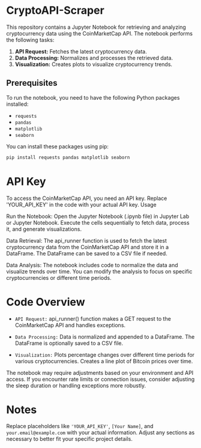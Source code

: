 # CryptoAPI-Scraper

This repository contains a Jupyter Notebook for retrieving and analyzing cryptocurrency data using the CoinMarketCap API. The notebook performs the following tasks:

1. **API Request:** Fetches the latest cryptocurrency data.
2. **Data Processing:** Normalizes and processes the retrieved data.
3. **Visualization:** Creates plots to visualize cryptocurrency trends.

## Prerequisites

To run the notebook, you need to have the following Python packages installed:

- `requests`
- `pandas`
- `matplotlib`
- `seaborn`

You can install these packages using pip:

```bash
pip install requests pandas matplotlib seaborn
```
# API Key

To access the CoinMarketCap API, you need an API key. Replace 'YOUR_API_KEY' in the code with your actual API key.
Usage

Run the Notebook:
        Open the Jupyter Notebook (.ipynb file) in Jupyter Lab or Jupyter Notebook.
        Execute the cells sequentially to fetch data, process it, and generate visualizations.

Data Retrieval:
        The api_runner function is used to fetch the latest cryptocurrency data from the CoinMarketCap API and store it in a DataFrame.
        The DataFrame can be saved to a CSV file if needed.

Data Analysis:
        The notebook includes code to normalize the data and visualize trends over time.
        You can modify the analysis to focus on specific cryptocurrencies or different time periods.

# Code Overview

- `API Request:` api_runner() function makes a GET request to the CoinMarketCap API and handles exceptions.
  
- `Data Processing:` Data is normalized and appended to a DataFrame. The DataFrame is optionally saved to a CSV file.
- `Visualization:` Plots percentage changes over different time periods for various cryptocurrencies. Creates a line plot of Bitcoin prices over time.
  
The notebook may require adjustments based on your environment and API access.
    If you encounter rate limits or connection issues, consider adjusting the sleep duration or handling exceptions more robustly.

# Notes

Replace placeholders like `'YOUR_API_KEY'`, `[Your Name]`, and `your.email@example.com` with your actual information. Adjust any sections as necessary to better fit your specific project details.

